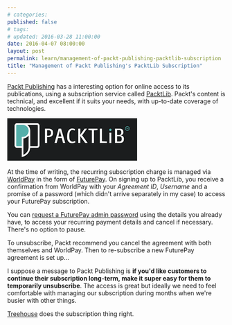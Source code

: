 ```yaml
---
# categories: 
published: false
# tags: 
# updated: 2016-03-28 11:00:00
date: 2016-04-07 08:00:00
layout: post
permalink: learn/management-of-packt-publishing-packtlib-subscription
title: "Management of Packt Publishing's PacktLib Subscription"
---
```

[Packt Publishing](https://www.packtpub.com/) has a interesting option for online access to its publications, using a subscription service called [PacktLib](https://www.packtpub.com/packtlib).  Packt's content is technical, and excellent if it suits your needs, with up-to-date coverage of technologies.

![PACKTLiB](/img/PACKTLiB.png)

At the time of writing, the recurring subscription charge is managed via [WorldPay](http://www.worldpay.com/) in the form of [FuturePay](http://support.worldpay.com/support/shopper/kb/shoppermanagementsystem/sms1200.html#recurring).  On signing up to PacktLib, you receive a confirmation from WorldPay with your *Agreement ID*, *Username* and a promise of a password (which didn't arrive separately in my case) to access your FuturePay subscription.

You can [request a FuturePay admin password](https://futurepay.worldpay.com/fp/jsp/common/login_shopper.jsp) using the details you already have, to access your recurring payment details and cancel if necessary.  There's no option to pause.  

To unsubscribe, Packt recommend you cancel the agreement with both themselves and WorldPay.  Then to re-subscribe a new FuturePay agreement is set up... 

I suppose a message to Packt Publishing is **if you'd like customers to continue their subscription long-term, make it super easy for them to temporarily unsubscribe**. The access is great but ideally we need to feel comfortable with managing our subscription during months when we're busier with other things.

[Treehouse](https://teamtreehouse.com/support) does the subscription thing right.